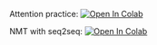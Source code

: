 ﻿Attention practice:
[![Open In Colab](https://colab.research.google.com/assets/colab-badge.svg)](https://colab.research.google.com/github/girafe-ai/natural-language-processing/blob/23s_made/week03_machine_translation/attention_basics_and_tensorboard.ipynb)

NMT with seq2seq:
[![Open In Colab](https://colab.research.google.com/assets/colab-badge.svg)](https://colab.research.google.com/github/girafe-ai/natural-language-processing/blob/23s_made/week03_machine_translation/practice_seq2seq_for_nmt.ipynb)


